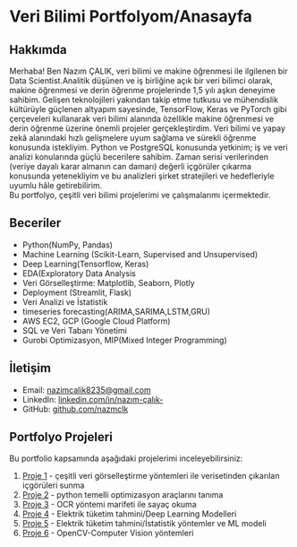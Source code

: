 
# Veri Bilimi Portfolyom/Anasayfa

## Hakkımda

Merhaba! Ben Nazım ÇALIK, veri bilimi ve makine öğrenmesi ile ilgilenen bir Data Scientist.Analitik düşünen ve iş birliğine açık bir veri bilimci olarak, makine öğrenmesi ve derin öğrenme projelerinde 1,5 yılı aşkın deneyime sahibim. Gelişen teknolojileri yakından takip etme tutkusu ve mühendislik kültürüyle güçlenen altyapım sayesinde, TensorFlow, Keras ve PyTorch gibi çerçeveleri kullanarak veri bilimi alanında özellikle makine öğrenmesi ve derin öğrenme üzerine önemli projeler gerçekleştirdim. Veri bilimi ve yapay zekâ alanındaki hızlı gelişmelere uyum sağlama ve sürekli öğrenme konusunda istekliyim. Python ve PostgreSQL konusunda yetkinim; iş ve veri analizi konularında güçlü becerilere sahibim. Zaman serisi verilerinden (veriye dayalı karar almanın can damarı) değerli içgörüler çıkarma konusunda yetenekliyim ve bu analizleri şirket stratejileri ve hedefleriyle uyumlu hâle getirebilirim.<br>
Bu portfolyo, çeşitli veri bilimi projelerimi ve çalışmalarımı içermektedir.

## Beceriler

- Python(NumPy, Pandas)
- Machine Learning (Scikit-Learn, Supervised and Unsupervised) 
- Deep Learning(Tensorflow, Keras)
- EDA(Exploratory Data Analysis
- Veri Görselleştirme: Matplotlib, Seaborn, Plotly
- Deployment (Streamlit, Flask)
- Veri Analizi ve İstatistik
- timeseries forecasting(ARIMA,SARIMA,LSTM,GRU)
- AWS EC2, GCP (Google Cloud Platform)
- SQL ve Veri Tabanı Yönetimi
- Gurobi Optimizasyon, MIP(Mixed Integer Programming)

## İletişim

- Email: [nazimcalik8235@gmail.com](mailto:nazimcalik8235@gmail.com)
- LinkedIn: [linkedin.com/in/nazım-çalık-](https://linkedin.com/in/nazım-çalık-)
- GitHub: [github.com/nazmclk](https://github.com/knazmclk)

## Portfolyo Projeleri

Bu portfolio kapsamında aşağıdaki projelerimi inceleyebilirsiniz:

1. [Proje 1](_notebooks/bike-shares-data-viz-notebook) - çeşitli veri görselleştirme yöntemleri ile verisetinden çıkarılan içgörüleri sunma 
2. [Proje 2](_notebooks/energy_supply_and_demand_optimisation) - python temelli optimizasyon araçlarını tanıma
3. [Proje 3](_notebooks/ocr-essentials-with-easyocr) - OCR yöntemi marifeti ile sayaç okuma
4. [Proje 4](_notebooks/LSTM_GRU_DeepAR_notebook) - Elektrik tüketim tahmini/Deep Learning Modelleri
5. [Proje 5](_notebooks/ARIMA_SARIMA_XGBoost) - Elektrik tüketim tahmini/İstatistik yöntemler ve ML modeli
6. [Proje 6](_notebooks/OpenCV) - OpenCV-Computer Vision yöntemleri
